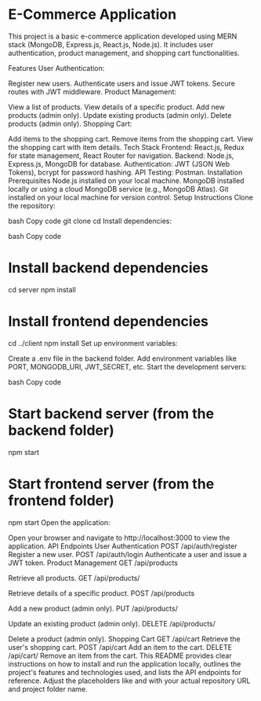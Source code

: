 # E-Commerce Application
This project is a basic e-commerce application developed using MERN stack (MongoDB, Express.js, React.js, Node.js). It includes user authentication, product management, and shopping cart functionalities.

Features
User Authentication:

Register new users.
Authenticate users and issue JWT tokens.
Secure routes with JWT middleware.
Product Management:

View a list of products.
View details of a specific product.
Add new products (admin only).
Update existing products (admin only).
Delete products (admin only).
Shopping Cart:

Add items to the shopping cart.
Remove items from the shopping cart.
View the shopping cart with item details.
Tech Stack
Frontend: React.js, Redux for state management, React Router for navigation.
Backend: Node.js, Express.js, MongoDB for database.
Authentication: JWT (JSON Web Tokens), bcrypt for password hashing.
API Testing: Postman.
Installation
Prerequisites
Node.js installed on your local machine.
MongoDB installed locally or using a cloud MongoDB service (e.g., MongoDB Atlas).
Git installed on your local machine for version control.
Setup Instructions
Clone the repository:

bash
Copy code
git clone <repository-url>
cd <project-folder>
Install dependencies:

bash
Copy code
# Install backend dependencies
cd server
npm install

# Install frontend dependencies
cd ../client
npm install
Set up environment variables:

Create a .env file in the backend folder.
Add environment variables like PORT, MONGODB_URI, JWT_SECRET, etc.
Start the development servers:

bash
Copy code
# Start backend server (from the backend folder)
npm start

# Start frontend server (from the frontend folder)
npm start
Open the application:

Open your browser and navigate to http://localhost:3000 to view the application.
API Endpoints
User Authentication
POST /api/auth/register
Register a new user.
POST /api/auth/login
Authenticate a user and issue a JWT token.
Product Management
GET /api/products

Retrieve all products.
GET /api/products/

Retrieve details of a specific product.
POST /api/products

Add a new product (admin only).
PUT /api/products/

Update an existing product (admin only).
DELETE /api/products/

Delete a product (admin only).
Shopping Cart
GET /api/cart
Retrieve the user's shopping cart.
POST /api/cart
Add an item to the cart.
DELETE /api/cart/
Remove an item from the cart.
This README provides clear instructions on how to install and run the application locally, outlines the project's features and technologies used, and lists the API endpoints for reference. Adjust the placeholders like <repository-url> and <project-folder> with your actual repository URL and project folder name.
